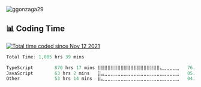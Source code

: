 <p align="left"> <img src="https://komarev.com/ghpvc/?username=ggonzaga29&label=Profile%20views&color=0e75b6&style=flat" alt="ggonzaga29" /> </p>
<h2>📊 Coding Time</h2>
<a href="https://wakatime.com/@fbd916f9-042c-4823-a07c-8087b3f8ded0"><img src="https://wakatime.com/badge/user/fbd916f9-042c-4823-a07c-8087b3f8ded0.svg" alt="Total time coded since Nov 12 2021" /></a>
<!--START_SECTION:waka-->

```rust
Total Time: 1,085 hrs 39 mins

TypeScript        870 hrs 17 mins ⣿⣿⣿⣿⣿⣿⣿⣿⣿⣿⣿⣿⣿⣿⣿⣿⣿⣿⣿⣄⣀⣀⣀⣀⣀   76.42 %
JavaScript        63 hrs 2 mins   ⣿⣤⣀⣀⣀⣀⣀⣀⣀⣀⣀⣀⣀⣀⣀⣀⣀⣀⣀⣀⣀⣀⣀⣀⣀   05.54 %
Other             53 hrs 14 mins  ⣿⣄⣀⣀⣀⣀⣀⣀⣀⣀⣀⣀⣀⣀⣀⣀⣀⣀⣀⣀⣀⣀⣀⣀⣀   04.67 %
```

<!--END_SECTION:waka-->
